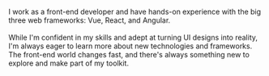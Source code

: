 I work as a front-end developer and have hands-on experience with the big three web frameworks: Vue, React, and Angular.  
<br>
While I'm confident in my skills and adept at turning UI designs into reality, I'm always eager to learn more about new technologies and frameworks. The front-end world changes fast, and there's always something new to explore and make part of my toolkit.